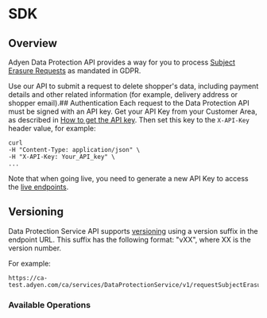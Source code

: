 # SDK

## Overview

Adyen Data Protection API provides a way for you to process [Subject Erasure Requests](https://gdpr-info.eu/art-17-gdpr/) as mandated in GDPR.

Use our API to submit a request to delete shopper's data, including payment details and other related information (for example, delivery address or shopper email).## Authentication
Each request to the Data Protection API must be signed with an API key. Get your API Key from your Customer Area, as described in [How to get the API key](https://docs.adyen.com/development-resources/api-credentials#generate-api-key). Then set this key to the `X-API-Key` header value, for example:

```
curl
-H "Content-Type: application/json" \
-H "X-API-Key: Your_API_key" \
...
```
Note that when going live, you need to generate a new API Key to access the [live endpoints](https://docs.adyen.com/development-resources/live-endpoints).

## Versioning
Data Protection Service API supports [versioning](https://docs.adyen.com/development-resources/versioning) using a version suffix in the endpoint URL. This suffix has the following format: "vXX", where XX is the version number.

For example:
```
https://ca-test.adyen.com/ca/services/DataProtectionService/v1/requestSubjectErasure
```

### Available Operations

